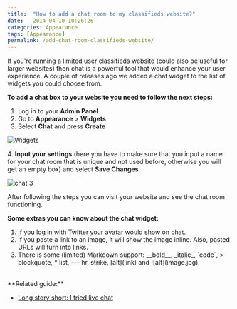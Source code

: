 ```yaml
---
title:  "How to add a chat room to my classifieds website?"
date:   2014-04-10 10:26:26
categories: Appearance
tags: [Appearance]
permalink: /add-chat-room-classifieds-website/
---
```

If you're running a limited user classifieds website (could also be useful for larger websites) then chat is a powerful tool that would enhance your user experience. A couple of releases ago we added a chat widget to the list of widgets you could choose from.

**To add a chat box to your website you need to follow the next steps:** 

1. Log in to your **Admin Panel** 
2. Go to **Appearance** > **Widgets** 
3. Select **Chat** and press **Create** 

![Widgets](//open-classifieds.com/wp-content/uploads/2014/04/Widgets.png)

4\. **Input your settings** (here you have to make sure that you input a name for your chat room that is unique and not used before, otherwise you will get an empty box) and select **Save Changes** 

![chat 3](//open-classifieds.com/wp-content/uploads/2014/04/chat-3.png) 

After following the steps you can visit your website and see the chat room functioning. 

**Some extras you can know about the chat widget:**

1. If you log in with Twitter your avatar would show on chat.
2. If you paste a link to an image, it will show the image inline. Also, pasted URLs will turn into links.
3. There is some (limited) Markdown support: \_\_bold\_\_, \_italic\_, \`code\`, \> blockquote, * list, --- hr, ~~strike~~, [alt]\(link) and ![alt]\(image.jpg).

<br>
**Related guide:**

  * [Long story short: I tried live chat](http://open-classifieds.com/2014/06/26/long-story-short-i-tried-ive-chat/)
  
  
